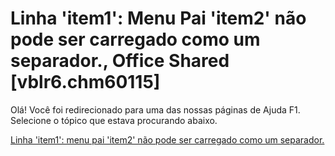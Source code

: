 
# Linha 'item1': Menu Pai 'item2' não pode ser carregado como um separador., Office Shared [vblr6.chm60115]

Olá! Você foi redirecionado para uma das nossas páginas de Ajuda F1. Selecione o tópico que estava procurando abaixo.

[Linha 'item1': menu pai 'item2' não pode ser carregado como um separador.](http://msdn.microsoft.com/library/cd56b902-40d6-890f-717a-540e2ae79d4d%28Office.15%29.aspx)
